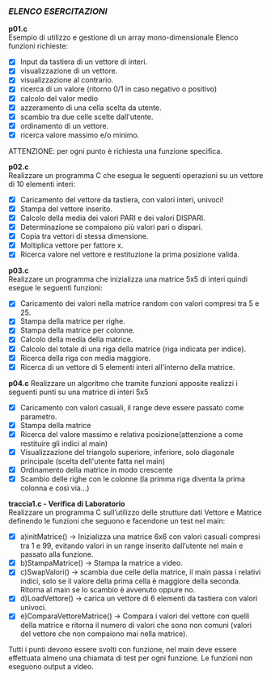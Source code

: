 ### *ELENCO ESERCITAZIONI*

**p01.c**  
Esempio di utilizzo e gestione di un array mono-dimensionale
   Elenco funzioni richieste:
   - [x] Input da tastiera di un vettore di interi.
   - [x] visualizzazione di un vettore.
   - [x] visualizzazione al contrario.
   - [x] ricerca di un valore (ritorno 0/1 in caso negativo o positivo)
   - [x] calcolo del valor medio
   - [x] azzeramento di una cella scelta da utente.
   - [x] scambio tra due celle scelte dall'utente.
   - [x] ordinamento di un vettore.
   - [x] ricerca valore massimo e/o minimo.
   
   ATTENZIONE:
   per ogni punto è richiesta una funzione specifica.

**p02.c**   
Realizzare un programma C che esegua le seguenti operazioni su un vettore
di 10 elementi interi:
   - [x] Caricamento del vettore da tastiera, con valori interi, univoci!
   - [x] Stampa del vettore inserito.
   - [x] Calcolo della media dei valori PARI e dei valori DISPARI.
   - [x] Determinazione se compaiono più valori pari o dispari.
   - [x] Copia tra vettori di stessa dimensione.
   - [x] Moltiplica vettore per fattore x.
   - [x] Ricerca valore nel vettore e restituzione la prima posizione valida.

**p03.c**   
Realizzare un programma che inizializza una matrice 5x5 di interi quindi esegue le seguenti funzioni:
   - [x] Caricamento dei valori nella matrice random con valori compresi tra 5 e 25.
   - [x] Stampa della matrice per righe.
   - [x] Stampa della matrice per colonne.
   - [x] Calcolo della media della matrice.
   - [x] Calcolo del totale di una riga della matrice (riga indicata per indice).
   - [x] Ricerca della riga con media maggiore.
   - [x] Ricerca di un vettore di 5 elementi interi all'interno della matrice.

**p04.c**
Realizzare un algoritmo che tramite funzioni apposite realizzi i seguenti punti su una matrice di interi 5x5
   - [x] Caricamento con valori casuali, il range deve essere passato come parametro.
   - [x] Stampa della matrice
   - [x] Ricerca del valore massimo e relativa posizione(attenzione a come restituire gli indici al main)
   - [x] Visualizzazione del triangolo superiore, inferiore, solo diagonale principale (scelta dell'utente fatta nel main)
   - [x] Ordinamento della matrice in modo crescente
   - [x] Scambio delle righe con le colonne (la primma riga diventa la prima colonna e così via...)  

**traccia1.c - Verifica di Laboratorio**  
Realizzare un programma C sull’utilizzo delle strutture dati Vettore e Matrice definendo le funzioni che seguono e facendone un test nel main:  
   - [x] a)initMatrice() → Inizializza una matrice 6x6 con valori casuali compresi tra 1 e 99, evitando valori in un range inserito dall’utente nel main e passato alla funzione.  
   - [x] b)StampaMatrice() → Stampa la matrice a video.  
   - [x] c)SwapValori() → scambia due celle della matrice, il main passa i relativi indici, solo se il valore della prima cella è maggiore della seconda. Ritorna al main se lo scambio è avvenuto oppure no.  
   - [x] d)LoadVettore() → carica un vettore di 6 elementi da tastiera con valori univoci.  
   - [x] e)ComparaVettoreMatrice() → Compara i valori del vettore con quelli della matrice e ritorna il numero di valori che sono non comuni (valori del vettore che non compaiono mai nella matrice).  
   
Tutti i punti devono essere svolti con funzione, nel main deve essere effettuata almeno una chiamata di test per ogni funzione. Le funzioni non eseguono output a video.

